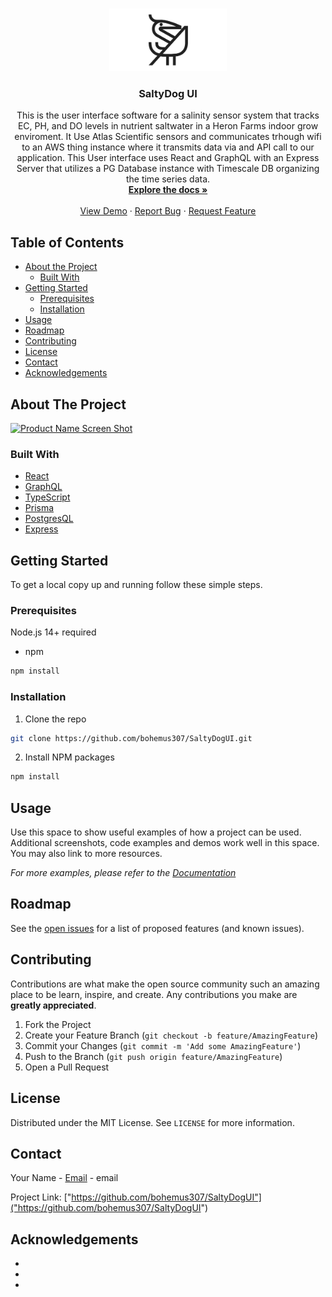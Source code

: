 <!-- PROJECT LOGO -->
<br />
<p align="center">
  <a href="https://github.com/bohemus307/SaltyDogUI">
    <img src="public/images/heronlogosquare.png" alt="Logo" height="100">
  </a>

  <h3 align="center">SaltyDog UI</h3>

  <p align="center">
    This is the user interface software for a salinity sensor system that tracks EC, PH, and DO levels in nutrient saltwater in a Heron Farms indoor grow enviroment. It Use Atlas Scientific sensors and communicates trhough wifi to an AWS thing instance where it transmits data via and API call to our application. This User interface uses React and GraphQL with an Express Server that utilizes a PG Database instance with Timescale DB organizing the time series data.
    <br />
    <a href="https://github.com/bohemus307/SaltyDogUI"><strong>Explore the docs »</strong></a>
    <br />
    <br />
    <a href="https://github.com/bohemus307/SaltyDogUI">View Demo</a>
    ·
    <a href="https://github.com/bohemus307/SaltyDogUI/issues">Report Bug</a>
    ·
    <a href="https://github.com/bohemus307/SaltyDogUI/issues">Request Feature</a>
  </p>
</p>



<!-- TABLE OF CONTENTS -->
## Table of Contents

* [About the Project](#about-the-project)
  * [Built With](#built-with)
* [Getting Started](#getting-started)
  * [Prerequisites](#prerequisites)
  * [Installation](#installation)
* [Usage](#usage)
* [Roadmap](#roadmap)
* [Contributing](#contributing)
* [License](#license)
* [Contact](#contact)
* [Acknowledgements](#acknowledgements)



<!-- ABOUT THE PROJECT -->
## About The Project

[![Product Name Screen Shot][product-screenshot]](https://example.com)

### Built With

* [React](React.js)
* [GraphQL](GraphQL)
* [TypeScript](TypeScript)
* [Prisma](Prisma)
* [PostgresQL](Postgresql)
* [Express](Express)

<!-- GETTING STARTED -->
## Getting Started

To get a local copy up and running follow these simple steps.

### Prerequisites

Node.js 14+ required
* npm
```sh
npm install
```

### Installation

1. Clone the repo
```sh
git clone https://github.com/bohemus307/SaltyDogUI.git
```
2. Install NPM packages
```sh
npm install
```



<!-- USAGE EXAMPLES -->
## Usage

Use this space to show useful examples of how a project can be used. Additional screenshots, code examples and demos work well in this space. You may also link to more resources.

_For more examples, please refer to the [Documentation](https://example.com)_

<!-- ROADMAP -->
## Roadmap

See the [open issues](https://github.com/github_username/repo_name/issues) for a list of proposed features (and known issues).

<!-- CONTRIBUTING -->
## Contributing

Contributions are what make the open source community such an amazing place to be learn, inspire, and create. Any contributions you make are **greatly appreciated**.

1. Fork the Project
2. Create your Feature Branch (`git checkout -b feature/AmazingFeature`)
3. Commit your Changes (`git commit -m 'Add some AmazingFeature'`)
4. Push to the Branch (`git push origin feature/AmazingFeature`)
5. Open a Pull Request



<!-- LICENSE -->
## License

Distributed under the MIT License. See `LICENSE` for more information.



<!-- CONTACT -->
## Contact

Your Name - [Email](powerofsilence307@gmail.com) - email

Project Link: ["https://github.com/bohemus307/SaltyDogUI"]("https://github.com/bohemus307/SaltyDogUI")



<!-- ACKNOWLEDGEMENTS -->
## Acknowledgements

* []()
* []()
* []()





<!-- MARKDOWN LINKS & IMAGES -->
<!-- https://www.markdownguide.org/basic-syntax/#reference-style-links -->
[contributors-shield]: https://img.shields.io/github/contributors/github_username/repo.svg?style=flat-square
[contributors-url]: https://github.com/github_username/repo/graphs/contributors
[forks-shield]: https://img.shields.io/github/forks/github_username/repo.svg?style=flat-square
[forks-url]: https://github.com/github_username/repo/network/members
[stars-shield]: https://img.shields.io/github/stars/github_username/repo.svg?style=flat-square
[stars-url]: https://github.com/github_username/repo/stargazers
[issues-shield]: https://img.shields.io/github/issues/github_username/repo.svg?style=flat-square
[issues-url]: https://github.com/github_username/repo/issues
[license-shield]: https://img.shields.io/github/license/github_username/repo.svg?style=flat-square
[license-url]: https://github.com/github_username/repo/blob/master/LICENSE.txt
[linkedin-shield]: https://img.shields.io/badge/-LinkedIn-black.svg?style=flat-square&logo=linkedin&colorB=555
[linkedin-url]: https://linkedin.com/in/github_username
[product-screenshot]: images/screenshot.png
